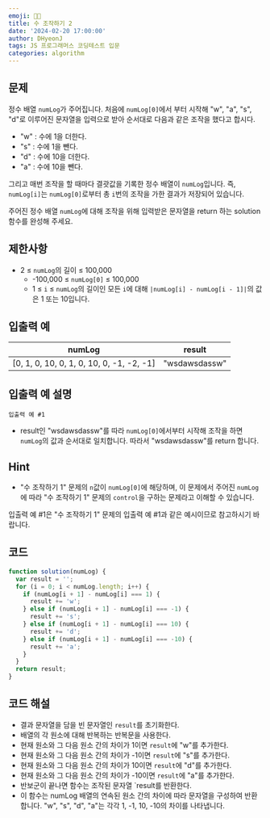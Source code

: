 ```yaml
---
emoji: 🧑‍💻
title: 수 조작하기 2
date: '2024-02-20 17:00:00'
author: DHyeonJ
tags: JS 프로그래머스 코딩테스트 입문
categories: algorithm
---
```


## 문제

정수 배열 `numLog`가 주어집니다. 처음에 `numLog[0]`에서 부터 시작해 "w", "a", "s", "d"로 이루어진 문자열을 입력으로 받아 순서대로 다음과 같은 조작을 했다고 합시다.

- "w" : 수에 1을 더한다.
- "s" : 수에 1을 뺀다.
- "d" : 수에 10을 더한다.
- "a" : 수에 10을 뺀다.

그리고 매번 조작을 할 때마다 결괏값을 기록한 정수 배열이 `numLog`입니다. 즉, `numLog[i]`는 `numLog[0]`로부터 총 `i`번의 조작을 가한 결과가 저장되어 있습니다.

주어진 정수 배열 `numLog`에 대해 조작을 위해 입력받은 문자열을 return 하는 solution 함수를 완성해 주세요.

## 제한사항

- 2 ≤ `numLog`의 길이 ≤ 100,000
  - -100,000 ≤ `numLog[0]` ≤ 100,000
  - 1 ≤ `i` ≤ `numLog`의 길이인 모든 `i`에 대해 `|numLog[i] - numLog[i - 1]|`의 값은 1 또는 10입니다.

## 입출력 예

| numLog                                    | result        |
| ----------------------------------------- | ------------- |
| [0, 1, 0, 10, 0, 1, 0, 10, 0, -1, -2, -1] | "wsdawsdassw" |

## 입출력 예 설명

`입출력 예 #1`

- result인 "wsdawsdassw"를 따라 `numLog[0]`에서부터 시작해 조작을 하면 `numLog`의 값과 순서대로 일치합니다. 따라서 "wsdawsdassw"를 return 합니다.

## Hint

- "수 조작하기 1" 문제의 `n`값이 `numLog[0]`에 해당하며, 이 문제에서 주어진 `numLog`에 따라 "수 조작하기 1" 문제의 `control`을 구하는 문제라고 이해할 수 있습니다.

입출력 예 #1은 "수 조작하기 1" 문제의 입출력 예 #1과 같은 예시이므로 참고하시기 바랍니다.

## 코드

```js
function solution(numLog) {
  var result = '';
  for (i = 0; i < numLog.length; i++) {
    if (numLog[i + 1] - numLog[i] === 1) {
      result += 'w';
    } else if (numLog[i + 1] - numLog[i] === -1) {
      result += 's';
    } else if (numLog[i + 1] - numLog[i] === 10) {
      result += 'd';
    } else if (numLog[i + 1] - numLog[i] === -10) {
      result += 'a';
    }
  }
  return result;
}
```

## 코드 해설

- 결과 문자열을 담을 빈 문자열인 `result`를 초기화한다.
- 배열의 각 원소에 대해 반복하는 반복문을 사용한다.
- 현재 원소와 그 다음 원소 간의 차이가 1이면 `result`에 "w"를 추가한다.
- 현재 원소와 그 다음 원소 간의 차이가 -1이면 `result`에 "s"를 추가한다.
- 현재 원소와 그 다음 원소 간의 차이가 10이면 `result`에 "d"를 추가한다.
- 현재 원소와 그 다음 원소 간의 차이가 -10이면 `result`에 "a"를 추가한다.
- 반보군이 끝나면 함수는 조작된 문자열 `result를 반환한다.
- 이 함수는 numLog 배열의 연속된 원소 간의 차이에 따라 문자열을 구성하여 반환합니다. "w", "s", "d", "a"는 각각 1, -1, 10, -10의 차이를 나타냅니다.

```toc

```
